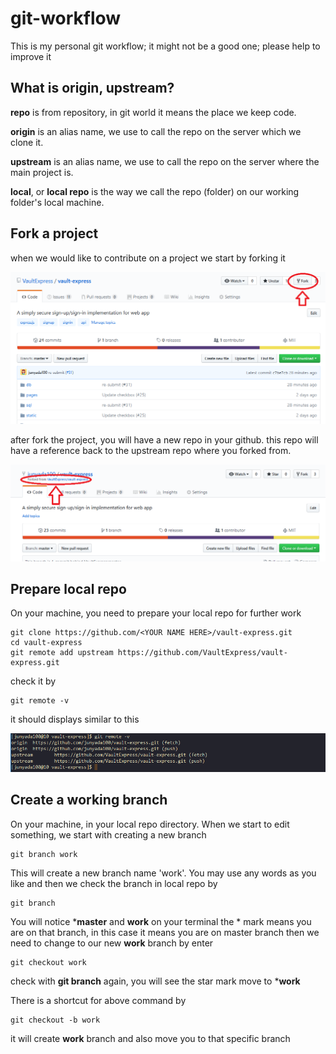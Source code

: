 # git-workflow

This is my personal git workflow; it might not be a good one; please help to improve it

## What is origin, upstream?

**repo** is from repository, in git world it means the place we keep code.

**origin** is an alias name, we use to call the repo on the server which we clone it.

**upstream** is an alias name, we use to call the repo on the server where the main project is.

**local**, or **local repo** is the way we call the repo (folder) on our working folder's local machine.

## Fork a project
when we would like to contribute on a project we start by forking it

<p align="center">
  <img width="800" src="https://raw.githubusercontent.com/VaultExpress/git-workflow/master/img/1-git-workflow.png">
</p>

after fork the project, you will have a new repo in your github. this repo will have a reference back to the upstream repo where you forked from.

<p align="center">
  <img width="800" src="https://raw.githubusercontent.com/VaultExpress/git-workflow/master/img/2-git-workflow.png">
</p>

## Prepare local repo
On your machine, you need to prepare your local repo for further work
```
git clone https://github.com/<YOUR NAME HERE>/vault-express.git
cd vault-express
git remote add upstream https://github.com/VaultExpress/vault-express.git
```
check it by
```
git remote -v
```
it should displays similar to this
<p align="center">
  <img width="800" src="https://raw.githubusercontent.com/VaultExpress/git-workflow/master/img/3-git-workflow.png">
</p>

## Create a working branch
On your machine, in your local repo directory. When we start to edit something, we start with creating a new branch
```
git branch work
```
This will create a new branch name 'work'. You may use any words as you like
and then we check the branch in local repo by
```
git branch
```
You will notice ***master** and **work** on your terminal
the * mark means you are on that branch, in this case it means you are on master branch
then we need to change to our new **work** branch by enter
```
git checkout work
```
check with **git branch** again, you will see the star mark move to ***work**

There is a shortcut for above command by
```
git checkout -b work
```
it will create **work** branch and also move you to that specific branch
